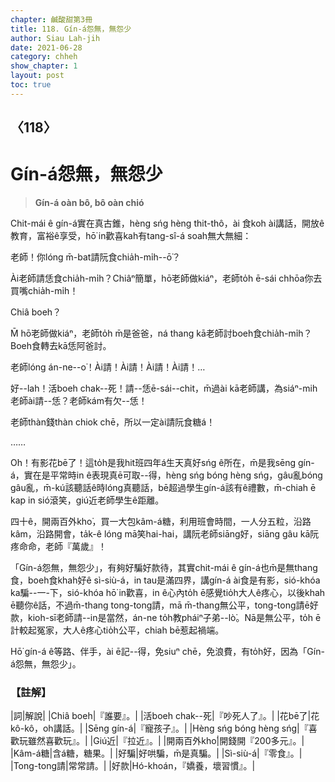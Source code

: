 ```yaml
---
chapter: 鹹酸甜第3冊
title: 118. Gín-á怨無，無怨少
author: Siau Lah-jih
date: 2021-06-28
category: chheh
show_chapter: 1
layout: post
toc: true
---
```


## 〈118〉
# Gín-á怨無，無怨少
> **Gín-á oàn bô, bô oàn chió**
 
Chit-mái ê gín-á實在真古錐，hèng sńg hèng thit-thô，ài 食koh ài講話，開放ê教育，富裕ê享受，hō͘ in歡喜kah有tang-sî-á soah無大無細：

老師！你lóng m̄-bat請阮食chia̍h-mi̍h--ō͘？

Ài老師請恁食chia̍h-mi̍h？Chiâⁿ簡單，hō͘老師做kiáⁿ，老師to̍h ē-sái chhōa你去買嘴chia̍h-mi̍h！

Chiâ boeh？

M̄ hō͘老師做kiáⁿ，老師to̍h m̄是爸爸，ná thang kā老師討boeh食chia̍h-mi̍h？Boeh食轉去kā恁阿爸討。

老師lóng án-ne--o͘！Ài請！Ài請！Ài請！Ài請！…

好--lah！活boeh chak--死！請--恁ē-sái--chit，m̄過ài kā老師講，為siáⁿ-mih老師ài請--恁？老師kám有欠--恁！

老師thàn錢thàn chiok chē，所以一定ài請阮食糖á！

……

O͘h！有影花bē了！這to̍h是我hit班四年á生天真好sńg ê所在，m̄是我sēng gín-á，實在是平常時in ê表現真ē可取--得，hèng sńg bóng hèng sńg，gâu亂bóng gâu亂，m̄-kú該聽話ê時lóng真聽話，bē超過學生gín-á該有ê禮數，m̄-chiah ē kap in sió滾笑，giú近老師學生ê距離。

四十ê，開兩百外kho͘，買一大包kâm-á糖，利用班會時間，一人分五粒，沿路kâm，沿路開會，ta̍k-ê lóng mā笑hai-hai，講阮老師siāng好，siāng gâu kā阮疼命命，老師『萬歲』！

「Gín-á怨無，無怨少」，有夠好騙好款待，其實chit-mái ê gín-á也m̄是無thang食，boeh食khah好ê sì-siù-á，in tau是滿四界，講gín-á ài食是有影，sió-khóa ka騙--一-下，sió-khóa hō͘ in歡喜，in ê心內to̍h ē感覺tio̍h大人ê疼心，以後khah ē聽你ê話，不過m̄-thang tong-tong請，mā m̄-thang無公平，tong-tong請ē好款，kioh-sī老師請--in是當然，án-ne to̍h教pháiⁿ子弟--lò͘。Nā是無公平，to̍h ē計較起冤家，大人ê疼心tio̍h公平，chiah bē惹起禍端。

Hō͘ gín-á ê等路、伴手，ài ē記--得，免siuⁿ chē，免浪費，有to̍h好，因為「Gín-á怨無，無怨少」。

 
### 【註解】

|詞|解說|
|Chiâ boeh|『誰要』。|
|活boeh chak--死|『吵死人了』。|
|花bē了|花kô-kô，oh講話。|
|Sēng gín-á|『寵孩子』。|
|Hèng sńg bóng hèng sńg|『喜歡玩雖然喜歡玩』。|
|Giú近|『拉近』。|
|開兩百外kho͘|開錢開『200多元』。|
|Kâm-á糖|含á糖，糖果。|
|好騙|好哄騙，m̄是真騙。|
|Sì-siù-á|『零食』。|
|Tong-tong請|常常請。|
|好款|Hó-khoán，『嬌養，壞習慣』。|
